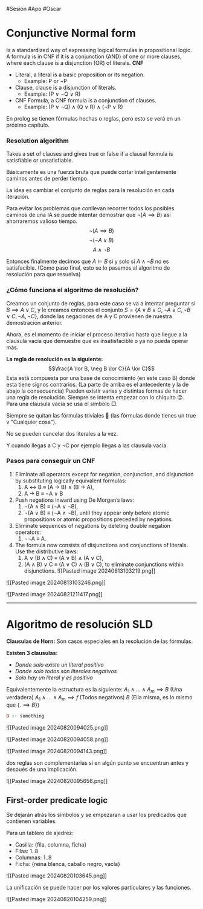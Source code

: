 #Sesión #Apo #Oscar 

# Conjunctive Normal form

Is a standardized way of expressing logical formulas in propositional logic.
A formula is in CNF if it is a conjunction (AND) of one or more clauses, where each clause is a disjunction (OR) of literals.
**CNF**
- Literal, a literal is a basic proposition or its negation. 
	- Example: P or ¬P
- Clause, clause is a disjunction of literals.
	- Example: (P ∨ ¬Q ∨ R)
- CNF Formula, a CNF formula is a conjunction of clauses. 
	- Example: (P ∨ ¬Q) ∧ (Q ∨ R) ∧ (¬P ∨ R)

En prolog se tienen fórmulas hechas o reglas, pero esto se verá en un próximo capítulo.

### Resolution algorithm
Takes a set of clauses and gives true or false if a clausal formula is satisfiable or unsatisfiable. 

Básicamente es una fuerza bruta que puede cortar inteligentemente caminos antes de perder tiempo.

La idea es cambiar el conjunto de reglas para la resolución en cada iteración.

Para evitar los problemas que conllevan recorrer todos los posibles caminos de una IA se puede intentar demostrar que $\neg(A \implies B)$ así ahorraremos valioso tiempo. 
$$\neg(A\implies B)$$
$$\neg(\neg A \lor B)$$
$$A \land \neg B$$

Entonces finalmente decimos que $A \models B$ si y solo si $A \land \neg B$ no es satisfacible. (Como paso final, esto se lo pasamos al algoritmo de resolución para que resuelva)

### ¿Cómo funciona el algoritmo de resolución?

Creamos un conjunto de reglas, para este caso se va a intentar preguntar si $B \implies A \lor C$, y le creamos entonces el conjunto $S = \{A\lor B\lor C, \neg A \lor C, \neg B \lor C, \neg A, \neg C\}$, donde las negaciones de A y C provienen de nuestra demostración anterior.

Ahora, es el momento de iniciar el proceso iterativo hasta que llegue a la clausula vacía que demuestre que es insatisfacible o ya no pueda operar más. 

**La regla de resolución es la siguiente:**
$$\frac{A \lor B, \neg B \lor C}{A \lor C}$$
Esta está compuesta por una base de conocimiento (en este caso B) donde esta tiene signos contrarios. (La parte de arriba es el antecedente y la de abajo la consecuencia) Pueden existir varias y distintas formas de hacer una regla de resolución. Siempre se intenta empezar con lo chiquito 😔. Para una clausula vacía se usa el símbolo $\Box$. 

Siempre se quitan las fórmulas triviales 🤑 (las fórmulas donde tienes un true v "Cualquier cosa").

No se pueden cancelar dos literales a la vez.

Y cuando llegas a C y ¬C por ejemplo llegas a las clausula vacía.

### Pasos para conseguir un CNF

1. Eliminate all operators except for negation, conjunction, and disjunction by substituting logically equivalent formulas:
	1. A ↔ B ≡ (A → B) ∧ (B → A),
	2. A → B ≡ ¬A ∨ B
2. Push negations inward using De Morgan’s laws:
	1. ¬(A ∧ B) ≡ (¬A ∨ ¬B),
	2. ¬(A ∨ B) ≡ (¬A ∧ ¬B),
	until they appear only before atomic propositions or atomic
	propositions preceded by negations.
3. Eliminate sequences of negations by deleting double negation operators:
	1. ¬¬A ≡ A.
4. The formula now consists of disjunctions and conjunctions of literals. Use the distributive laws:
	1. A ∨ (B ∧ C) ≡ (A ∨ B) ∧ (A ∨ C),
	2. (A ∧ B) ∨ C ≡ (A ∨ C) ∧ (B ∨ C),
		to eliminate conjunctions within disjunctions.
	![[Pasted image 20240813103219.png]]

![[Pasted image 20240813103246.png]]

![[Pasted image 20240821211417.png]]

---

# Algoritmo de resolución SLD

**Clausulas de Horn:** Son casos especiales en la resolución de las fórmulas.

**Existen 3 clausulas:**
- *Donde solo existe un literal positivo*
- *Donde solo todos son literales negativos*
- *Solo hay un literal y es positivo*

Equivalentemente la estructura es la siguiente:
$A_1 \land ... \land A_m \implies B$ (Una verdadera)
$A_1 \land ... \land A_m \implies f$ (Todos negativos)
$B$ (Ella misma, es lo mismo que $\{. \implies B\}$)

```prolog
B :- something
```

![[Pasted image 20240820094025.png]]

![[Pasted image 20240820094058.png]]

![[Pasted image 20240820094143.png]]

dos reglas son complementarias si en algún punto se encuentran antes y después de una implicación.

![[Pasted image 20240820095656.png]]

## First-order predicate logic

Se dejarán atrás los símbolos y se empezaran a usar los predicados que contienen variables.

Para un tablero de ajedrez:
- Casilla: {fila, columna, ficha}
- Filas: 1..8
- Columnas: 1..8
- Ficha: {reina blanca, caballo negro, vacía}

![[Pasted image 20240820103645.png]]

La unificación se puede hacer por los valores particulares y las funciones.

![[Pasted image 20240820104259.png]]

